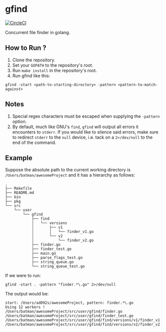 # gfind

[![CircleCI](https://circleci.com/gh/ammardodin/gfind.svg?style=shield)](https://circleci.com/gh/ammardodin/gfind)

Concurrent file finder in golang.

## How to Run ?
1. Clone the repository.
2. Set your `GOPATH` to the repository's root.
3. Run `make install` in the repository's root.
4. Run gfind like this:
```shell script
gfind -start <path-to-starting-directory> -pattern <pattern-to-match-against>
```

## Notes
1. Special regex characters must be escaped when supplying the `-pattern` option.
2. By default, much like GNU's `find`, `gfind` will output all errors it encounters to `stderr`. If you would like to silence said errors, make sure to redirect `stderr` to the `null` device, i.e. tack on a `2>/dev/null` to the end of the command.

## Example
Suppose the absolute path to the current working directory is `/Users/batman/awesomeProject` and it has a hierarchy as follows:
```shell script
.
├── Makefile
├── README.md
├── bin
├── pkg
└── src
    └── user
        └── gfind
            ├── find
            │   └── versions
            │       ├── v1
            │       │   └── finder_v1.go
            │       └── v2
            │           └── finder_v2.go
            ├── finder.go
            ├── finder_test.go
            ├── main.go
            ├── parse_flags_test.go
            ├── string_queue.go
            └── string_queue_test.go
```
If we were to run:
```shell script
gfind -start . -pattern "finder.*\.go" 2>/dev/null
```
The output would be:
```shell script
start: /Users/ad092s/awesomeProject, pattern: finder.*\.go
Using 12 workers !
/Users/batman/awesomeProject/src/user/gfind/finder.go
/Users/batman/awesomeProject/src/user/gfind/finder_test.go
/Users/batman/awesomeProject/src/user/gfind/find/versions/v1/finder_v1.go
/Users/batman/awesomeProject/src/user/gfind/find/versions/v2/finder_v2.go
```
